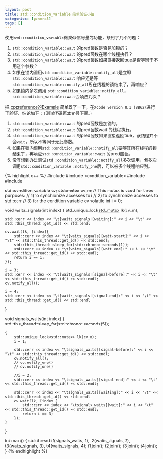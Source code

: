 ```yaml
---
layout: post
title: std::condition_variable 简单验证小结
categories: [general]
tags: []
---
```


使用`std::condition_variable`做类似信号量的功能，想到了几个问题：

1. `std::condition_variable::wait` 的pred函数是否是加锁的？
1. `std::condition_variable::wait` 的pred函数在哪个线程执行？
1. `std::condition_variable::wait` 的pred函数如果直接返回true是否等同于不用这个参数？
1. 如果在锁内调用`std::condition_variable::notify_all`是立即 `std::condition_variable::wait` 响应还是等`std::condition_variable::notify_all`所在线程的锁结束了，再响应？
1. 如果锁内多次调用 `std::condition_variable::notify_all`，`std::condition_variable::wait`会响应几次？

把 [cppreference的Example](http://en.cppreference.com/w/cpp/thread/condition_variable/notify_all) 简单改了一下，在`Xcode Version 8.1 (8B62)`进行了验证，结论如下：（测试代码再本文最下面。）

1. `std::condition_variable::wait` 的pred函数是加锁的。
1. `std::condition_variable::wait` 的pred函数wait`的线程执行。
1. `std::condition_variable::wait` 的pred函数如果直接返回true，该线程并不会`wait`，所以不等同于无此参数。
1. 如果在锁内调用`std::condition_variable::notify_all`要等其所在线程的锁结束了，再响应`std::condition_variable::wait` 的pred函数。
1. 没有想到办法测试`std::condition_variable::notify_all`多次调用，但多次调用`std::condition_variable::notify_one`后，可以被多个线程响应到。


{% highlight c++ %}
#include <iostream>
#include <condition_variable>
#include <thread>
#include <chrono>

std::condition_variable cv;
std::mutex cv_m; // This mutex is used for three purposes:
// 1) to synchronize accesses to i
// 2) to synchronize accesses to std::cerr
// 3) for the condition variable cv
volatile int i = 0;

void waits_signals(int index)
{
    std::unique_lock<std::mutex> lk(cv_m);
    
    std::cerr << index << "\t[waits_signals][waiting]:" << i << "\t" << std::this_thread::get_id() << std::endl;
    
    cv.wait(lk, [index]{
        std::cerr << index << "\t[waits_signals][wait-start]:" << i << "\t" << std::this_thread::get_id() << std::endl;
        std::this_thread::sleep_for(std::chrono::seconds(1));
        std::cerr << index << "\t[waits_signals][wait-end]:" << i << "\t" << std::this_thread::get_id() << std::endl;
        return i == 1;
    });
    
    i = 3;
    std::cerr << index << "\t[waits_signals][signal-before]:" << i << "\t" << std::this_thread::get_id() << std::endl;
    cv.notify_all();
    
    i = 4;
    std::cerr << index << "\t[waits_signals][signal-end]:" << i << "\t" << std::this_thread::get_id() << std::endl;
}

void signals_waits(int index)
{
    std::this_thread::sleep_for(std::chrono::seconds(5));
    
    {
        std::unique_lock<std::mutex> lk(cv_m);
        i = 1;
        
        std::cerr << index << "\tsignals_waits][signal-before]:" << i << "\t" << std::this_thread::get_id() << std::endl;
        cv.notify_all();
        // cv.notify_one();
        // cv.notify_one();
        
        //i = 2;
        std::cerr << index << "\tsignals_waits][signal-end]:" << i << "\t" << std::this_thread::get_id() << std::endl;

        std::cerr << index << "\tsignals_waits][waiting]:" << i << "\t" << std::this_thread::get_id() << std::endl;
        cv.wait(lk, [index]{
            std::cerr << index << "\tsignals_waits][wait]:" << i << "\t" << std::this_thread::get_id() << std::endl;
            return i == 3;
        });
    }
}

int main()
{
    std::thread t1(signals_waits, 1), t2(waits_signals, 2), t3(waits_signals, 3), t4(waits_signals, 4);
    t1.join();
    t2.join();
    t3.join();
    t4.join();
}
{% endhighlight %}


